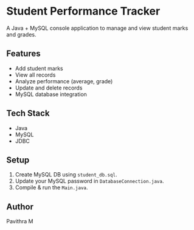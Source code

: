 

# Student Performance Tracker

A Java + MySQL console application to manage and view student marks and grades.

## Features
- Add student marks
- View all records
- Analyze performance (average, grade)
- Update and delete records
- MySQL database integration

## Tech Stack
- Java
- MySQL
- JDBC

## Setup
1. Create MySQL DB using `student_db.sql`.
2. Update your MySQL password in `DatabaseConnection.java`.
3. Compile & run the `Main.java`.

## Author
Pavithra M

